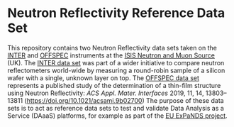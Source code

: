 # Neutron Reflectivity Reference Data Set

This repository contains two Neutron Reflectivity data sets taken on the [INTER](https://www.isis.stfc.ac.uk/Pages/inter.aspx) and [OFFSPEC](https://www.isis.stfc.ac.uk/Pages/offspec.aspx) instruments at the [ISIS Neutron and Muon Source](https://www.isis.stfc.ac.uk/) (UK). The [INTER data set](https://github.com/DAaaS-reference-data/Reflectivity/tree/main/INTER_RoundRobin_Sample) was part of a wider initiative to compare neutron reflectometers world-wide by measuring a round-robin sample of a silicon wafer with a single, unknown layer on top.  The [OFFSPEC data set](https://github.com/DAaaS-reference-data/Reflectivity/tree/main/OFFSPEC_runs_46992-4) represents a published study of the determination of a thin-film structure using Neutron Reflectivity: *ACS Appl. Mater. Interfaces* 2019, 11, 14, 13803–13811 (https://doi.org/10.1021/acsami.9b02700) The purpose of these data sets is to act as reference data sets to test and validate Data Analysis as a Service (DAaaS) platforms, for example as part of the [EU ExPaNDS project](https://expands.eu/).